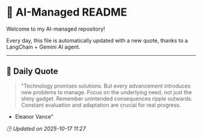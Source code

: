 # 🧠 AI-Managed README

Welcome to my AI-managed repository!

Every day, this file is automatically updated with a new quote, thanks to a LangChain + Gemini AI agent.

---

## 📅 Daily Quote

> "Technology promises solutions.
But every advancement introduces new problems to manage.
Focus on the underlying need, not just the shiny gadget.
Remember unintended consequences ripple outwards.
Constant evaluation and adaptation are crucial for real progress.
- Eleanor Vance"

*🕒 Updated on 2025-10-17 11:27*